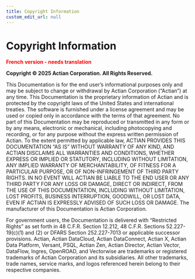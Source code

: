 ```yaml
---
title: Copyright Information
custom_edit_url: null
---
```


# Copyright Information

<font color="red">**French version - needs translation**</font>

**Copyright © 2025 Actian Corporation. All Rights Reserved.**

This Documentation is for the end user’s informational purposes only and may be subject to change or withdrawal by Actian Corporation (“Actian”) at any time. This Documentation is the proprietary information of Actian and is protected by the copyright laws of the United States and international treaties. The software is furnished under a license agreement and may be used or copied only in accordance with the terms of that agreement. No part of this Documentation may be reproduced or transmitted in any form or by any means, electronic or mechanical, including photocopying and recording, or for any purpose without the express written permission of Actian. To the extent permitted by applicable law, ACTIAN PROVIDES THIS DOCUMENTATION “AS IS” WITHOUT WARRANTY OF ANY KIND, AND ACTIAN DISCLAIMS ALL WARRANTIES AND CONDITIONS, WHETHER EXPRESS OR IMPLIED OR STATUTORY, INCLUDING WITHOUT LIMITATION, ANY IMPLIED WARRANTY OF MERCHANTABILITY, OF FITNESS FOR A PARTICULAR PURPOSE, OR OF NON-INFRINGEMENT OF THIRD PARTY RIGHTS. IN NO EVENT WILL ACTIAN BE LIABLE TO THE END USER OR ANY THIRD PARTY FOR ANY LOSS OR DAMAGE, DIRECT OR INDIRECT, FROM THE USE OF THIS DOCUMENTATION, INCLUDING WITHOUT LIMITATION, LOST PROFITS, BUSINESS INTERRUPTION, GOODWILL, OR LOST DATA, EVEN IF ACTIAN IS EXPRESSLY ADVISED OF SUCH LOSS OR DAMAGE.
The manufacturer of this Documentation is Actian Corporation.

For government users, the Documentation is delivered with “Restricted Rights” as set forth in 48 C.F.R. Section 12.212, 48 C.F.R. Sections 52.227-19(c)(1) and (2) or DFARS Section 252.227-7013 or applicable successor provisions.
Actian, Actian DataCloud, Actian DataConnect, Actian X, Actian Data Platform, Versant, PSQL, Actian Zen, Actian Director, Actian Vector, DataFlow, Ingres, OpenROAD, and Vectorwise are trademarks or registered trademarks of Actian Corporation and its subsidiaries. All other trademarks, trade names, service marks, and logos referenced herein belong to their respective companies.